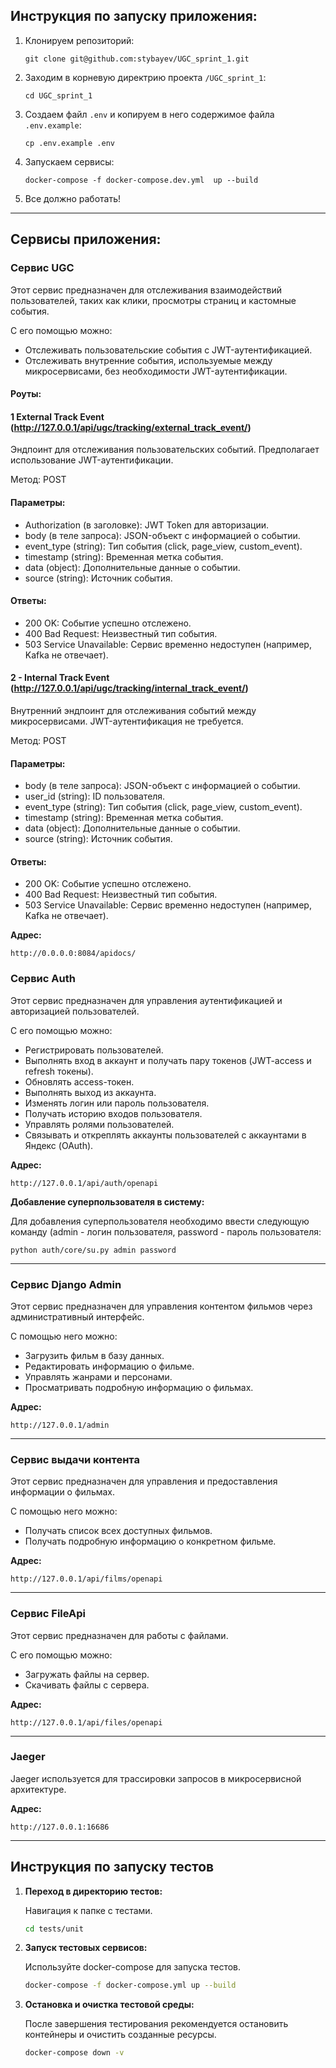 ## Инструкция по запуску приложения:

1) Клонируем репозиторий:
   ```
   git clone git@github.com:stybayev/UGC_sprint_1.git
   ```
2) Заходим в корневую директрию проекта `/UGC_sprint_1`:
   ```
   cd UGC_sprint_1
   ```
3) Создаем файл `.env` и копируем в него содержимое файла `.env.example`:
   ```
   cp .env.example .env
   ```
4) Запускаем сервисы:
   ```
   docker-compose -f docker-compose.dev.yml  up --build 
   ```
5) Все должно работать!

***

## Сервисы приложения:

### Сервис UGC

Этот сервис предназначен для отслеживания взаимодействий пользователей, таких как клики, просмотры страниц и кастомные
события.

С его помощью можно:

- Отслеживать пользовательские события с JWT-аутентификацией.
- Отслеживать внутренние события, используемые между микросервисами, без необходимости JWT-аутентификации.

#### Роуты:

#### 1 External Track Event (http://127.0.0.1/api/ugc/tracking/external_track_event/)

Эндпоинт для отслеживания пользовательских событий. Предполагает использование JWT-аутентификации.

Метод: POST

#### Параметры:

- Authorization (в заголовке): JWT Token для авторизации.
- body (в теле запроса): JSON-объект с информацией о событии.
- event_type (string): Тип события (click, page_view, custom_event).
- timestamp (string): Временная метка события.
- data (object): Дополнительные данные о событии.
- source (string): Источник события.

#### Ответы:

- 200 OK: Событие успешно отслежено.
- 400 Bad Request: Неизвестный тип события.
- 503 Service Unavailable: Сервис временно недоступен (например, Kafka не отвечает).

#### 2 - Internal Track Event (http://127.0.0.1/api/ugc/tracking/internal_track_event/)

Внутренний эндпоинт для отслеживания событий между микросервисами. JWT-аутентификация не требуется.

Метод: POST

#### Параметры:

- body (в теле запроса): JSON-объект с информацией о событии.
- user_id (string): ID пользователя.
- event_type (string): Тип события (click, page_view, custom_event).
- timestamp (string): Временная метка события.
- data (object): Дополнительные данные о событии.
- source (string): Источник события.

#### Ответы:

- 200 OK: Событие успешно отслежено.
- 400 Bad Request: Неизвестный тип события.
- 503 Service Unavailable: Сервис временно недоступен (например, Kafka не отвечает).

**Адрес:**

```
http://0.0.0.0:8084/apidocs/
```

### Сервис Auth

Этот сервис предназначен для управления аутентификацией и авторизацией пользователей.

С его помощью можно:

- Регистрировать пользователей.
- Выполнять вход в аккаунт и получать пару токенов (JWT-access и refresh токены).
- Обновлять access-токен.
- Выполнять выход из аккаунта.
- Изменять логин или пароль пользователя.
- Получать историю входов пользователя.
- Управлять ролями пользователей.
- Связывать и откреплять аккаунты пользователей с аккаунтами в Яндекс (OAuth).

**Адрес:**

```
http://127.0.0.1/api/auth/openapi
```

**Добавление суперпользователя в систему:**

Для добавления суперпользователя необходимо ввести следующую команду (admin - логин пользователя, password - пароль
пользователя:

```
python auth/core/su.py admin password
```

***

### Сервис Django Admin

Этот сервис предназначен для управления контентом фильмов через административный интерфейс.

С помощью него можно:

- Загрузить фильм в базу данных.
- Редактировать информацию о фильме.
- Управлять жанрами и персонами.
- Просматривать подробную информацию о фильмах.

**Адрес:**

```
http://127.0.0.1/admin
```

***

### Cервис выдачи контента

Этот сервис предназначен для управления и предоставления информации о фильмах.

С помощью него можно:

- Получать список всех доступных фильмов.
- Получать подробную информацию о конкретном фильме.

**Адрес:**

```
http://127.0.0.1/api/films/openapi
```

***

### Cервис FileApi

Этот сервис предназначен для работы с файлами.

С его помощью можно:

- Загружать файлы на сервер.
- Скачивать файлы с сервера.

**Адрес:**

```
http://127.0.0.1/api/files/openapi
```

***

### Jaeger

Jaeger используется для трассировки запросов в микросервисной архитектуре.

**Адрес:**

```
http://127.0.0.1:16686
```

***

## Инструкция по запуску тестов

1. **Переход в директорию тестов:**

   Навигация к папке с тестами.
   ```bash
   cd tests/unit

2. **Запуск тестовых сервисов:**

   Используйте docker-compose для запуска тестов.
   ```bash
   docker-compose -f docker-compose.yml up --build

3. **Остановка и очистка тестовой среды:**

   После завершения тестирования рекомендуется остановить контейнеры и очистить созданные ресурсы.

   ```bash
   docker-compose down -v
